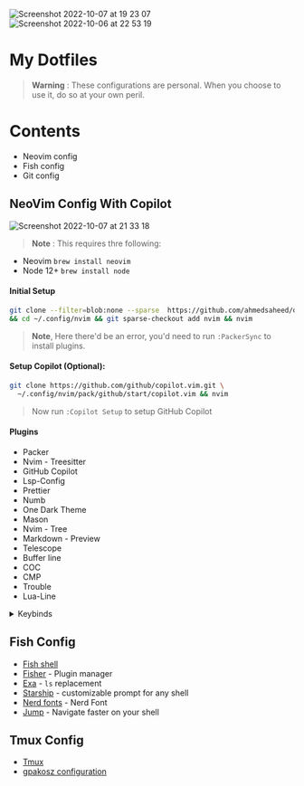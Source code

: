 ![Screenshot 2022-10-07 at 19 23 07](https://user-images.githubusercontent.com/87912847/194624456-6f3b7a97-d2b5-4459-bc93-30c5c7791ede.png)
![Screenshot 2022-10-06 at 22 53 19](https://user-images.githubusercontent.com/87912847/194425520-5b8cb50e-b212-45bc-afb8-5c4b9913adfc.png)

# My Dotfiles
> **Warning** : These configurations are personal. When you choose to use it, do so at your own peril.

# Contents
- Neovim config
- Fish config
- Git config


## NeoVim Config With Copilot

![Screenshot 2022-10-07 at 21 33 18](https://user-images.githubusercontent.com/87912847/194648251-28561e34-0c67-4cf7-a086-8a72644799af.png)


> **Note** : This requires thre following:
- Neovim `brew install neovim`
- Node 12+ `brew install node`


#### Initial Setup

```bash
git clone --filter=blob:none --sparse  https://github.com/ahmedsaheed/dotfiles.git ~/.config/nvim
&& cd ~/.config/nvim && git sparse-checkout add nvim && nvim                                                               

```

> **Note**, Here there'd be an error, you'd need to run `:PackerSync` to install plugins. 

#### Setup Copilot (Optional):

```bash
git clone https://github.com/github/copilot.vim.git \
  ~/.config/nvim/pack/github/start/copilot.vim && nvim
```
> Now run `:Copilot Setup` to setup GitHub Copilot

#### Plugins
- Packer
- Nvim - Treesitter
- GitHub Copilot
- Lsp-Config
- Prettier
- Numb
- One Dark Theme
- Mason
- Nvim - Tree
- Markdown - Preview
- Telescope
- Buffer line
- COC
- CMP
- Trouble
- Lua-Line


<details><summary>Keybinds</summary>


> Leader key is <kbd>,</kbd> (ascii comma)

### Normal Mode

> <kbd>, + r</kbd> - toggle trouble to debug\
> <kbd>, + f</kbd> - telescope find files\
> <kbd>, + F</kbd> - telescope grep search\
> <kbd>, + t</kbd> - toggle terminal\
> <kbd>, + w</kbd> - save (:w)\
> <kbd>, + q</kbd> - quit (:q)\
> <kbd>, + m</kbd> - toggle file tree\
> <kbd>f</kbd> - easymotion forwards\
> <kbd>F</kbd> - easymotion backwards\
> <kbd>gcc</kbd> - comment out a line\
> <kbd>C-n</kbd> - spawn cursor on the same word

### Insert Mode

<kbd>esc</kbd> - exit insert mode

### Visual Mode

<kbd>gc</kbd> - comment out a selection\
<kbd>C-n</kbd> - spawn cursors on each line of the selected text

</details>


## Fish Config

- [Fish shell](https://fishshell.com/)
- [Fisher](https://github.com/jorgebucaran/fisher) - Plugin manager
- [Exa](https://the.exa.website/) - `ls` replacement
- [Starship](https://starship.rs/) - customizable prompt for any shell
- [Nerd fonts](https://github.com/ryanoasis/nerd-fonts) - Nerd Font
- [Jump](https://github.com/gsamokovarov/jump) - Navigate faster on your shell





## Tmux Config

- [Tmux](https://github.com/tmux/tmux/wiki)
- [gpakosz configuration](https://github.com/gpakosz/.tmux)

